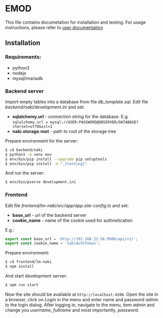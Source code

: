 # EMOD
This file contains documetation for installation and testing.
For usage instructions, please refer to [user documentation](/frontend/lm-naki/doc/DOC.md)
## Installation

### Requirements:
- python3
- nodejs
- mysql/mariadb


### Backend server
Import empty tables into a database from file *db_template.sql*.
Edit file *backend/naki/development.ini* and set:
- **sqlalchemy.url** - connection string for the database. E.g. `sqlalchemy.url = mysql://USER:PASSWORD@DBSERVER/DATABASE?charset=utf8&ssl=1`
- **naki.storage.root** - path to root of the storage tree

Prepare environment for the server:
```bash
$ cd backend/naki
$ python3 -m venv env
$ env/bin/pip install --upgrade pip setuptools
$ env/bin/pip install -e ".[testing]"
```

And run the server:
```bash
$ env/bin/pserve development.ini
```

### Frontend
Edit file *frontend/lm-naki/src/app/app.site-config.ts* and set:
- **base_url** - url of the backend server
- **cookie_name** - name of the cookie used for authnetication

E.g.:
```typescript
export const base_url = 'http://192.168.22.56:9988/api/v1/';
export const cookie_name = 'nakiAuthToken';
```
Prepare environment:
```bash
$ cd frontend/lm-naki
$ npm install
```

And start development server:
```bash
$ npm run start
```

Now the site should be available at `http://localhost:4200`.
Open the site in a browser, click on *Login* in the menu and enter name and password *admin* to the login dialog.
After logging in, navigate to the menu, item *admin* and change you *username*, *fullname* and most importantly, *password*.
